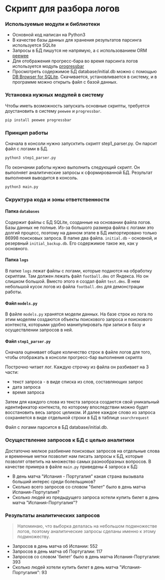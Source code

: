 # Скрипт для разбора логов

### Используемые модули и библиотеки

* Основной код написан на Python3
* В качестве базы данных для хранения результатов парсинга используется SQLite
* Запросы в БД пишутся не напрямую, а с использованием ORM [peewee](http://docs.peewee-orm.com/en/latest/peewee/quickstart.html)
* Для отображения прогресс-бара во время парсинга логов используется модуль [progressbar](https://github.com/niltonvolpato/python-progressbar)
* Просмотреть содержимое БД database/initial.db можно с помощью [DB Browser for SQLite](https://sqlitebrowser.org/). Скачивается, установливается в систему, и в программе можно открыть файл с базой данных. 

### Установка нужных модулей в систему

Чтобы иметь возможность запускать основные скрипты, требуется доустановить в систему `peewee` и `progressbar`.

```bash
pip install peewee progressbar
```

### Принцип работы

Сначала в консоли нужно запусктить скрипт step1_parser.py. Он парсит файл с логами в БД.
```bash
python3 step1_parser.py
``` 

По окончании работы нужно выполнить следующий скрипт. Он выполняет аналитические запросы к сформированной БД. Результат выполнения выводится в консоль.

```bash
python3 main.py
```

### Скруктура кода и зоны ответственности

#### Папка `databases`

Cодержит файлы с БД SQLite, созданные на основании файла логов. Базы данных не полные. Из-за большого размера файла с логами это долгий процесс, поэтому на данном этапе в БД импортировано только 86998 поисковых запроса. В папке два файла. `initial.db` - основной, и резервный `initial_backup.db`. Его содержимое такое же, как у основного.

#### Папка `logs`

В папке `logs` лежат файлы с логами, которые подаются на обработку скриптам. Там должен лежать файл `football.dms` от Яндекса. Но он слишком большой. Вместо этого я создал файл `test.dms`. В нем небольшой кусок логов из файла `football.dms` для демонстрации работы.

#### Файл `models.py`

В файле `models.py` хранятся модели данных. На базе строк из лога по этим моделям создаются объекты поискового запроса и поискового контекста, которыми удобно манипулировать при записи в базу и осуществлении запросов в ней.

#### Файл `step1_parser.py` 
Сначала оценивает общее количество строк в файле логов для того, чтобы отображать в консоли прогресс-бар выполнения скрипта

Построчно читает лог. Каждую строчку из файла он разбивает на 3 части:

* текст запроса - в виде списка из слов, составляющих запрос
* дата запроса
* время запроса

Затем для каждого слова из текста запроса создается свой уникальный идентификатор контекста, по которому впоследствии 
можно будет восстановить весь запрос целиком. И далее каждое слово из запроса сохраняется в виде отдельной строки в БД
в таблице `searchrequest` 

Файл с логами парсится в БД database/initial.db. 

### Осуществление запросов к БД с целью аналитики

Достаточно мелкое разбиение поисковых запросов на отдельные слова и временные метки позволит нам писать запросы к БД,
которые позволят ответить на множество самых разнообразных вопросов. В качестве примера в файле `main.py` приведены
4 запроса к БД:

* В день матча "Испания - Португалия" какая страна вызывала больший интерес среди болельщиков?
* Сколько всего запросов со словом "билет" было в день матча Испания-Португалия?
* Сколько людей из предыдущего запроса хотели купить билет в день матча "Испания-Португалия"?

### Результаты аналитических запросов

> Напоминаю, что выборка делалась на небольшом подмножестве логов, поэтому аналитические запросы сделаны именно к этому подмножеству. 

* Запросов в день матча об Испании: 552
* Запросов в день матча об Португалии: 117
* Запросов со словом 'билет' было в день матча Испания-Португалия: 393
* Сколько людей хотели купить билет в день матча "Испания-Португалия": 93
